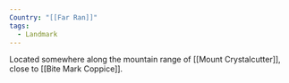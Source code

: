 ```yaml
---
Country: "[[Far Ran]]"
tags:
  - Landmark
---
```

Located somewhere along the mountain range of [[Mount Crystalcutter]], close to [[Bite Mark Coppice]].